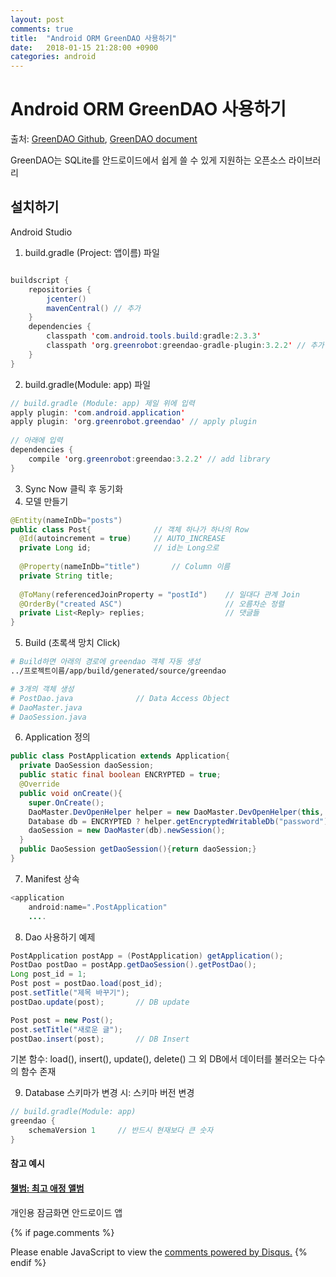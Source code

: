 ```yaml
---
layout: post
comments: true
title:  "Android ORM GreenDAO 사용하기"
date:   2018-01-15 21:28:00 +0900
categories: android
---
```

# Android ORM GreenDAO 사용하기

출처: [GreenDAO Github](https://github.com/greenrobot/greenDAO),  [GreenDAO document](http://greenrobot.org/greendao/documentation/updating-to-greendao-3-and-annotations/)

GreenDAO는 SQLite를 안드로이드에서 쉽게 쓸 수 있게 지원하는 오픈소스 라이브러리

## 설치하기 

Android Studio

1. build.gradle (Project: 앱이름) 파일

```java

buildscript {
    repositories {
        jcenter()
        mavenCentral() // 추가
    }
    dependencies {
        classpath 'com.android.tools.build:gradle:2.3.3'
        classpath 'org.greenrobot:greendao-gradle-plugin:3.2.2' // 추가
    }
}
```

2. build.gradle(Module: app) 파일

```java
// build.gradle (Module: app) 제일 위에 입력
apply plugin: 'com.android.application'
apply plugin: 'org.greenrobot.greendao' // apply plugin
 
// 아래에 입력
dependencies {
    compile 'org.greenrobot:greendao:3.2.2' // add library
}
```

3. Sync Now 클릭 후 동기화 
4. 모델 만들기



```Java
@Entity(nameInDb="posts")
public class Post{				// 객체 하나가 하나의 Row
  @Id(autoincrement = true)  	// AUTO_INCREASE
  private Long id; 				// id는 Long으로
  
  @Property(nameInDb="title")		// Column 이름
  private String title;
  
  @ToMany(referencedJoinProperty = "postId")	// 일대다 관계 Join
  @OrderBy("created ASC")						// 오름차순 정렬
  private List<Reply> replies;					// 댓글들 
}
```

5. Build (초록색 망치 Click)

```Bash
# Build하면 아래의 경로에 greendao 객체 자동 생성
../프로젝트이름/app/build/generated/source/greendao

# 3개의 객체 생성
# PostDao.java				// Data Access Object
# DaoMaster.java
# DaoSession.java
```

6. Application 정의

```Java
public class PostApplication extends Application{
  private DaoSession daoSession;
  public static final boolean ENCRYPTED = true;
  @Override
  public void onCreate(){
    super.OnCreate();
    DaoMaster.DevOpenHelper helper = new DaoMaster.DevOpenHelper(this, "db_name_encrypted" : "db_name");	// 데이터베이스 암호화
    Database db = ENCRYPTED ? helper.getEncryptedWritableDb("password") : helper.getWritable();
    daoSession = new DaoMaster(db).newSession();
  }
  public DaoSession getDaoSession(){return daoSession;}
}
```

7. Manifest 상속

```java
<application
	android:name=".PostApplication"
	....
```

8. Dao 사용하기 예제

```Java
PostApplication postApp = (PostApplication) getApplication();
PostDao postDao = postApp.getDaoSession().getPostDao();
Long post_id = 1;
Post post = postDao.load(post_id);
post.setTitle("제목 바꾸기");
postDao.update(post);		// DB update

Post post = new Post();
post.setTitle("새로운 글");
postDao.insert(post);		// DB Insert
```

기본 함수: load(), insert(), update(), delete() 그 외 DB에서 데이터를 불러오는 다수의 함수 존재

9. Database 스키마가 변경 시: 스키마 버전 변경

```Java
// build.gradle(Module: app)
greendao {
    schemaVersion 1 	// 반드시 현재보다 큰 숫자
}
```
#### 참고 예시

#### [챌범: 최고 애정 앨범](https://play.google.com/store/apps/details?id=com.gofd.mcauto.chaelbum)

개인용 잠금화면 안드로이드 앱
<script id="dsq-count-scr" src="//mcautos-blog.disqus.com/count.js" async></script>
{% if page.comments %}
<div id="disqus_thread"></div>
<script>

/**
*  RECOMMENDED CONFIGURATION VARIABLES: EDIT AND UNCOMMENT THE SECTION BELOW TO INSERT DYNAMIC VALUES FROM YOUR PLATFORM OR CMS.
*  LEARN WHY DEFINING THESE VARIABLES IS IMPORTANT: https://disqus.com/admin/universalcode/#configuration-variables*/
/*
var disqus_config = function () {
this.page.url = PAGE_URL;  // Replace PAGE_URL with your page's canonical URL variable
this.page.identifier = PAGE_IDENTIFIER; // Replace PAGE_IDENTIFIER with your page's unique identifier variable
};
*/
(function() { // DON'T EDIT BELOW THIS LINE
var d = document, s = d.createElement('script');
s.src = 'https://mcautos-blog.disqus.com/embed.js';
s.setAttribute('data-timestamp', +new Date());
(d.head || d.body).appendChild(s);
})();
</script>
<noscript>Please enable JavaScript to view the <a href="https://disqus.com/?ref_noscript">comments powered by Disqus.</a></noscript>
{% endif %}